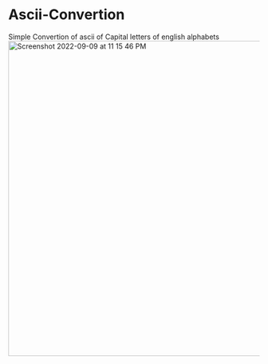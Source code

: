 # Ascii-Convertion
Simple Convertion of ascii of Capital letters of english alphabets
<img width="633" alt="Screenshot 2022-09-09 at 11 15 46 PM" src="https://user-images.githubusercontent.com/95617382/189417403-443bc035-ed2d-425c-b2c8-e9c2418ab219.png">
